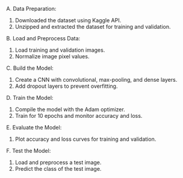 A. Data Preparation:
  1. Downloaded the dataset using Kaggle API.
  2. Unzipped and extracted the dataset for training and validation.

B. Load and Preprocess Data:
  1. Load training and validation images.
  2. Normalize image pixel values.

C. Build the Model:
  1. Create a CNN with convolutional, max-pooling, and dense layers.
  2. Add dropout layers to prevent overfitting.

D. Train the Model:
  1. Compile the model with the Adam optimizer.
  2. Train for 10 epochs and monitor accuracy and loss.

E. Evaluate the Model:
  1. Plot accuracy and loss curves for training and validation.

F. Test the Model:
  1. Load and preprocess a test image.
  2. Predict the class of the test image.
